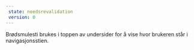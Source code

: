 ```yaml
---
 state: needsrevalidation
 version: 0
---
```

Brødsmulesti brukes i toppen av undersider for å vise hvor brukeren står i navigasjonsstien.
